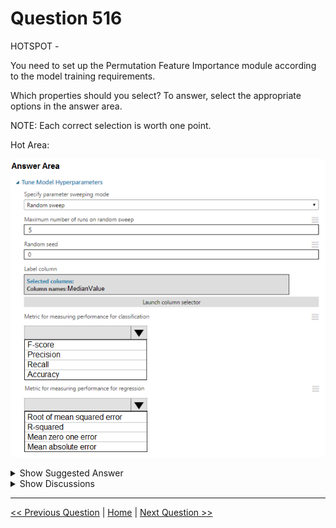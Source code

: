# Question 516

HOTSPOT -

You need to set up the Permutation Feature Importance module according to the model training requirements.

Which properties should you select? To answer, select the appropriate options in the answer area.

NOTE: Each correct selection is worth one point.

Hot Area:

![Question Image](../images/q516_q_0035900001.png)

<details>
  <summary>Show Suggested Answer</summary>

<img src="../images/q516_ans_0_0036000001.png" alt="Answer Image"><br>

<p>Box 1: Accuracy -</p>
<p>Scenario: You want to configure hyperparameters in the model learning process to speed the learning phase by using hyperparameters. In addition, this configuration should cancel the lowest performing runs at each evaluation interval, thereby directing effort and resources towards models that are more likely to be successful.</p>
<p>Box 2: R-Squared</p>

</details>

<details>
  <summary>Show Discussions</summary>

<blockquote><p><strong>Alexandra</strong> <code>(Wed 05 Jan 2022 12:39)</code> - <em>Upvotes: 18</em></p><p>because it is required to produce ROC curve, I think f-score is the correct answer for the classification task</p></blockquote>
<blockquote><p><strong>spaceykacey</strong> <code>(Fri 12 May 2023 07:49)</code> - <em>Upvotes: 1</em></p><p>yes but why R2 as measure of performance?</p></blockquote>
<blockquote><p><strong>hendrata</strong> <code>(Thu 09 Dec 2021 20:45)</code> - <em>Upvotes: 6</em></p><p>Why would we select Accuracy? This is a regression problem and not a classification problem, I would have thought we only need to select one of the answers in the regression box only.</p></blockquote>
<blockquote><p><strong>dev2dev</strong> <code>(Tue 20 Sep 2022 12:42)</code> - <em>Upvotes: 1</em></p><p>this is indeed classification. check option again</p></blockquote>
<blockquote><p><strong>phdykd</strong> <code>(Sun 25 Aug 2024 23:46)</code> - <em>Upvotes: 1</em></p><p>For the Permutation Feature Importance module, the following metrics should be selected for measuring performance:

Metric for measuring performance for classification:

A) F-Score
Metric for measuring performance for regression:

D) MAE or A) RMSE (depending on the specific requirements of the model training)</p></blockquote>

<blockquote><p><strong>JJason</strong> <code>(Tue 23 May 2023 08:34)</code> - <em>Upvotes: 3</em></p><p>why not RMSE?</p></blockquote>
<blockquote><p><strong>Abhinav_nasaiitkgp</strong> <code>(Thu 21 Jul 2022 20:09)</code> - <em>Upvotes: 4</em></p><p>Completely weird options as for classification we can use precision, recall and F score and Accuracy. Any option is not wrong.</p></blockquote>
<blockquote><p><strong>swatidorge</strong> <code>(Thu 12 May 2022 08:18)</code> - <em>Upvotes: 1</em></p><p>why not precision for classifications?</p></blockquote>
<blockquote><p><strong>geraldhermannerich</strong> <code>(Fri 04 Mar 2022 13:38)</code> - <em>Upvotes: 1</em></p><p>Isn&#x27;t MAE a continous metric, hence not applicable here?</p></blockquote>

</details>

---

[<< Previous Question](question_515.md) | [Home](../index.md) | [Next Question >>](question_517.md)
